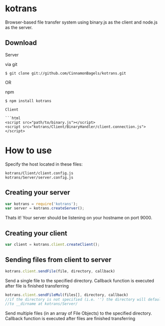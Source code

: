 kotrans
=======

Browser-based file transfer system using binary.js as the client and node.js as the server.

## Download

Server

via git
```console 
$ git clone git://github.com/CinnamonBagels/kotrans.git
```
OR

npm 
```console
$ npm install kotrans

Client

```html
<script src="path/to/binary.js"></script>
<script src="kotrans/Client/BinaryHandler/client.connection.js"></script>
```
How to use
==========

Specify the host located in these files:

```console
kotrans/Client/client.config.js
kotrans/Server/server.config.js
```
## Creating your server
```javascript
var kotrans = require('kotrans');
var server = kotrans.createServer();
```
Thats it! Your server should be listening on your hostname on port 9000.

## Creating your client
```javascript
var client = kotrans.client.createClient();
```
## Sending files from client to server

```javascript
kotrans.client.sendFile(file, directory, callback)
```

Send a single file to the specified directory. 
Callback function is executed after file is finished transferring

```javascript
kotrans.client.sendFileMul(files[], directory, callback)
//if the directory is not specified (i.e. '') the directory will default
//to __dirname at kotrans/Server/
```

Send multiple files (in an array of File Objects) to the specified directory. 
Callback function is executed after files are finished transferring

